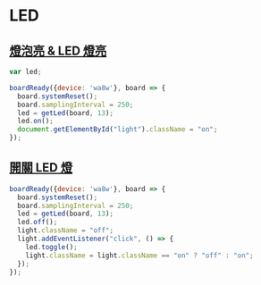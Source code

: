 # LED

## [燈泡亮 & LED 燈亮](./LED_bright.html)
```javascript
var led;

boardReady({device: 'wa8w'}, board => {
  board.systemReset();
  board.samplingInterval = 250;
  led = getLed(board, 13);
  led.on();
  document.getElementById("light").className = "on";
});
```

## [開關 LED 燈](./Switch_LED.html)
```javascript
boardReady({device: 'wa8w'}, board => {
  board.systemReset();
  board.samplingInterval = 250;
  led = getLed(board, 13);
  led.off();
  light.className = "off";
  light.addEventListener("click", () => {
    led.toggle();
    light.className = light.className == "on" ? "off" : "on";
  });
});
```

